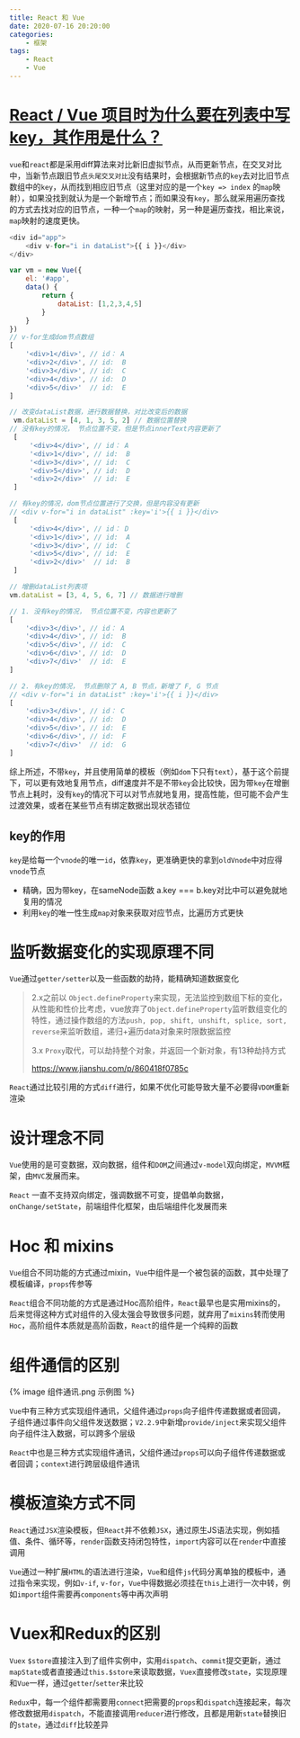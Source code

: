 ```yaml
---
title: React 和 Vue 
date: 2020-07-16 20:20:00
categories:
    - 框架
tags:
    - React
    - Vue
---
```


# [React / Vue 项目时为什么要在列表中写key，其作用是什么？](https://github.com/Advanced-Frontend/Daily-Interview-Question/issues/1)

`vue`和`react`都是采用diff算法来对比新旧虚拟节点，从而更新节点，在交叉对比中，当新节点跟旧节点`头尾交叉对比`没有结果时，会根据新节点的`key`去对比旧节点数组中的`key`，从而找到相应旧节点（这里对应的是一个`key => index` 的`map`映射），如果没找到就认为是一个新增节点；而如果没有`key`，那么就采用遍历查找的方式去找对应的旧节点，一种一个`map`的映射，另一种是遍历查找，相比来说，`map`映射的速度更快。

```javascript
<div id="app">
    <div v-for="i in dataList">{{ i }}</div>
</div>

var vm = new Vue({
    el: '#app',
    data() {
        return {
            dataList: [1,2,3,4,5]
        }
    }
})
// v-for生成dom节点数组
[
    '<div>1</div>', // id： A
    '<div>2</div>', // id:  B
    '<div>3</div>', // id:  C
    '<div>4</div>', // id:  D
    '<div>5</div>'  // id:  E
]

// 改变dataList数据，进行数据替换，对比改变后的数据
 vm.dataList = [4, 1, 3, 5, 2] // 数据位置替换
// 没有key的情况， 节点位置不变，但是节点innerText内容更新了
 [
     '<div>4</div>', // id： A
     '<div>1</div>', // id:  B
     '<div>3</div>', // id:  C
     '<div>5</div>', // id:  D
     '<div>2</div>'  // id:  E
 ]

// 有key的情况，dom节点位置进行了交换，但是内容没有更新
// <div v-for="i in dataList" :key='i'>{{ i }}</div>
 [
     '<div>4</div>', // id： D
     '<div>1</div>', // id:  A
     '<div>3</div>', // id:  C
     '<div>5</div>', // id:  E
     '<div>2</div>'  // id:  B
 ]

// 增删dataList列表项
vm.dataList = [3, 4, 5, 6, 7] // 数据进行增删

// 1. 没有key的情况， 节点位置不变，内容也更新了
[
    '<div>3</div>', // id： A
    '<div>4</div>', // id:  B
    '<div>5</div>', // id:  C
    '<div>6</div>', // id:  D
    '<div>7</div>'  // id:  E
]

// 2. 有key的情况， 节点删除了 A, B 节点，新增了 F, G 节点
// <div v-for="i in dataList" :key='i'>{{ i }}</div>
[
    '<div>3</div>', // id： C
    '<div>4</div>', // id:  D
    '<div>5</div>', // id:  E
    '<div>6</div>', // id:  F
    '<div>7</div>'  // id:  G
]
```

综上所述，不带`key`，并且使用简单的模板（例如`dom`下只有`text`），基于这个前提下，可以更有效地复用节点，diff速度并不是不带`key`会比较快，因为带`key`在增删节点上耗时，没有`key`的情况下可以对节点就地复用，提高性能，但可能不会产生过渡效果，或者在某些节点有绑定数据出现状态错位

## key的作用

`key`是给每一个`vnode`的唯一`id`，依靠`key`，更准确更快的拿到`oldVnode`中对应得`vnode`节点

- 精确，因为带key，在sameNode函数 a.key === b.key对比中可以避免就地复用的情况
- 利用`key`的唯一性生成`map`对象来获取对应节点，比遍历方式更快

# 监听数据变化的实现原理不同

`Vue`通过`getter/setter`以及一些函数的劫持，能精确知道数据变化

> 2.x之前以 `Object.defineProperty`来实现，无法监控到数组下标的变化，从性能和性价比考虑，vue放弃了`Object.defineProperty`监听数组变化的特性，通过操作数组的方法`push, pop, shift, unshift, splice, sort, reverse`来监听数组，递归+遍历data对象来时限数据监控
>
> 3.x `Proxy`取代，可以劫持整个对象，并返回一个新对象，有13种劫持方式
>
> https://www.jianshu.com/p/860418f0785c

`React`通过比较引用的方式`diff`进行，如果不优化可能导致大量不必要得`VDOM`重新渲染

# 设计理念不同

`Vue`使用的是可变数据，双向数据，组件和`DOM`之间通过`v-model`双向绑定，`MVVM`框架，由`MVC`发展而来。

`React` 一直不支持双向绑定，强调数据不可变，提倡单向数据，`onChange/setState`，前端组件化框架，由后端组件化发展而来

# Hoc 和 mixins

`Vue`组合不同功能的方式通过mixin，`Vue`中组件是一个被包装的函数，其中处理了模板编译，`props`传参等

`React`组合不同功能的方式是通过Hoc高阶组件，`React`最早也是实用mixins的，后来觉得这种方式对组件的入侵太强会导致很多问题，就弃用了`mixins`转而使用`Hoc`，高阶组件本质就是高阶函数，`React`的组件是一个纯粹的函数

# 组件通信的区别

{% image 组件通讯.png 示例图 %}

`Vue`中有三种方式实现组件通讯，父组件通过`props`向子组件传递数据或者回调，子组件通过事件向父组件发送数据；`V2.2.9`中新增`provide/inject`来实现父组件向子组件注入数据，可以跨多个层级

`React`中也是三种方式实现组件通讯，父组件通过`props`可以向子组件传递数据或者回调；`context`进行跨层级组件通讯

# 模板渲染方式不同

`React`通过`JSX`渲染模板，但`React`并不依赖`JSX`，通过原生JS语法实现，例如插值、条件、循环等，`render`函数支持闭包特性，`import`内容可以在`render`中直接调用

`Vue`通过一种扩展`HTML`的语法进行渲染，`Vue`和组件`js`代码分离单独的模板中，通过指令来实现，例如`v-if`, `v-for`，`Vue`中得数据必须挂在`this`上进行一次中转，例如`import`组件需要再`components`等中再次声明

# Vuex和Redux的区别

`Vuex` `$store`直接注入到了组件实例中，实用`dispatch`、`commit`提交更新，通过`mapState`或者直接通过`this.$store`来读取数据，`Vuex`直接修改`state`，实现原理和`Vue`一样，通过`getter`/`setter`来比较

`Redux`中，每一个组件都需要用`connect`把需要的`props`和`dispatch`连接起来，每次修改数据用`dispatch`，不能直接调用`reducer`进行修改，且都是用新`state`替换旧的`state`，通过`diff`比较差异